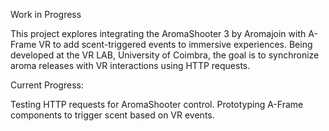 Work in Progress

This project explores integrating the AromaShooter 3 by Aromajoin with A-Frame VR to add scent-triggered events to immersive experiences.
Being developed at the VR LAB, University of Coimbra, the goal is to synchronize aroma releases with VR interactions using HTTP requests.

Current Progress:

Testing HTTP requests for AromaShooter control.
Prototyping A-Frame components to trigger scent based on VR events.
